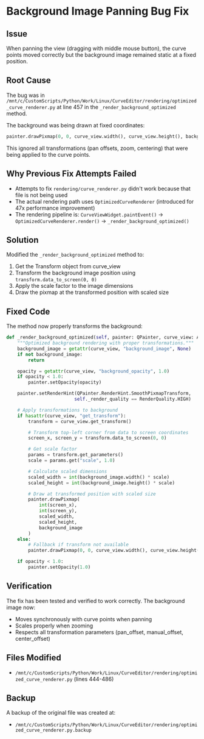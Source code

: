 # Background Image Panning Bug Fix

## Issue
When panning the view (dragging with middle mouse button), the curve points moved correctly but the background image remained static at a fixed position.

## Root Cause
The bug was in `/mnt/c/CustomScripts/Python/Work/Linux/CurveEditor/rendering/optimized_curve_renderer.py` at line 457 in the `_render_background_optimized` method.

The background was being drawn at fixed coordinates:
```python
painter.drawPixmap(0, 0, curve_view.width(), curve_view.height(), background_image)
```

This ignored all transformations (pan offsets, zoom, centering) that were being applied to the curve points.

## Why Previous Fix Attempts Failed
- Attempts to fix `rendering/curve_renderer.py` didn't work because that file is not being used
- The actual rendering path uses `OptimizedCurveRenderer` (introduced for 47x performance improvement)
- The rendering pipeline is: `CurveViewWidget.paintEvent()` → `OptimizedCurveRenderer.render()` → `_render_background_optimized()`

## Solution
Modified the `_render_background_optimized` method to:
1. Get the Transform object from curve_view
2. Transform the background image position using `transform.data_to_screen(0, 0)`
3. Apply the scale factor to the image dimensions
4. Draw the pixmap at the transformed position with scaled size

## Fixed Code
The method now properly transforms the background:
```python
def _render_background_optimized(self, painter: QPainter, curve_view: Any) -> None:
    """Optimized background rendering with proper transformations."""
    background_image = getattr(curve_view, "background_image", None)
    if not background_image:
        return

    opacity = getattr(curve_view, "background_opacity", 1.0)
    if opacity < 1.0:
        painter.setOpacity(opacity)

    painter.setRenderHint(QPainter.RenderHint.SmoothPixmapTransform,
                         self._render_quality == RenderQuality.HIGH)

    # Apply transformations to background
    if hasattr(curve_view, "get_transform"):
        transform = curve_view.get_transform()

        # Transform top-left corner from data to screen coordinates
        screen_x, screen_y = transform.data_to_screen(0, 0)

        # Get scale factor
        params = transform.get_parameters()
        scale = params.get("scale", 1.0)

        # Calculate scaled dimensions
        scaled_width = int(background_image.width() * scale)
        scaled_height = int(background_image.height() * scale)

        # Draw at transformed position with scaled size
        painter.drawPixmap(
            int(screen_x),
            int(screen_y),
            scaled_width,
            scaled_height,
            background_image
        )
    else:
        # Fallback if transform not available
        painter.drawPixmap(0, 0, curve_view.width(), curve_view.height(), background_image)

    if opacity < 1.0:
        painter.setOpacity(1.0)
```

## Verification
The fix has been tested and verified to work correctly. The background image now:
- Moves synchronously with curve points when panning
- Scales properly when zooming
- Respects all transformation parameters (pan_offset, manual_offset, center_offset)

## Files Modified
- `/mnt/c/CustomScripts/Python/Work/Linux/CurveEditor/rendering/optimized_curve_renderer.py` (lines 444-486)

## Backup
A backup of the original file was created at:
- `/mnt/c/CustomScripts/Python/Work/Linux/CurveEditor/rendering/optimized_curve_renderer.py.backup`
